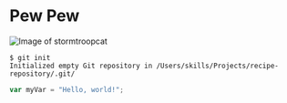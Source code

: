# Pew Pew

![Image of stormtroopcat](https://octodex.github.com/images/stormtroopocat.png)

```
$ git init
Initialized empty Git repository in /Users/skills/Projects/recipe-repository/.git/
```

``` javascript
var myVar = "Hello, world!";
```
